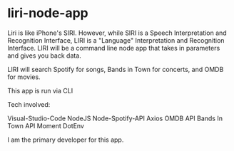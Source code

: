 # liri-node-app

Liri is like iPhone's SIRI. However, while SIRI is a Speech Interpretation and Recognition Interface, LIRI is a "Language" Interpretation and Recognition Interface. LIRI will be a command line node app that takes in parameters and gives you back data.

LIRI will search Spotify for songs, Bands in Town for concerts, and OMDB for movies.

This app is run via CLI

Tech involved:

Visual-Studio-Code
NodeJS
Node-Spotify-API
Axios
OMDB API
Bands In Town API
Moment
DotEnv

I am the primary developer for this app.